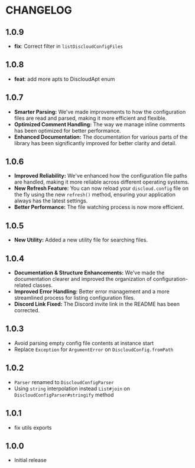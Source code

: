# CHANGELOG

## 1.0.9

- **fix**: Correct filter in `listDiscloudConfigFiles`

## 1.0.8

- **feat**: add more apts to DiscloudApt enum

## 1.0.7

- **Smarter Parsing:** We've made improvements to how the configuration files are read and parsed, making it more efficient and flexible.
- **Optimized Comment Handling:** The way we manage inline comments has been optimized for better performance.
- **Enhanced Documentation:** The documentation for various parts of the library has been significantly improved for better clarity and detail.

## 1.0.6

- **Improved Reliability:** We've enhanced how the configuration file paths are handled, making it more reliable across different operating systems.
- **New Refresh Feature:** You can now reload your `discloud.config` file on the fly using the new `refresh()` method, ensuring your application always has the latest settings.
- **Better Performance:** The file watching process is now more efficient.

## 1.0.5

- **New Utility:** Added a new utility file for searching files.

## 1.0.4

- **Documentation & Structure Enhancements:** We've made the documentation clearer and improved the organization of configuration-related classes.
- **Improved Error Handling:** Better error management and a more streamlined process for listing configuration files.
- **Discord Link Fixed:** The Discord invite link in the README has been corrected.

## 1.0.3

- Avoid parsing empty config file contents at instance start
- Replace `Exception` for `ArgumentError` on `DiscloudConfig.fromPath`

## 1.0.2

- `Parser` renamed to `DiscloudConfigParser`
- Using `string` interpolation instead `List#join` on `DiscloudConfigParser#stringify` method

## 1.0.1

- fix utils exports

## 1.0.0

- Initial release

